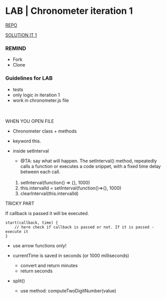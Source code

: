 # LAB | Chronometer iteration 1

[REPO](https://github.com/ironhack-labs/lab-javascript-chronometer)

[SOLUTION IT 1](https://gist.github.com/TA-Remote/8b37a470f179c7e94e6327acacabcf04) 

### REMIND

- Fork
- Clone

### Guidelines for LAB

- tests 
- only logic in iteration 1
- work in chronometer.js file 
<br>

<br>  
WHEN YOU OPEN FILE  

- Chronometer class + methods
- keyword this.

- inside setInterval 
    - @TA: say what will happen. The setInterval() method, repeatedly calls a function or executes a code snippet, with a fixed time delay between each call.  
      <br>  
	 1. setInterval(function() => {}, 1000)
	 2. this.intervalId = setInterval(function()=>{}, 1000)
	 3. clearInterval(this.intervalId)

TRICKY PART  

If callback is passed it will be executed.

```
start(callback, time) {
    // here check if callback is passed or not. If it is passed - execute it
}
```	

- use arrow functions only!

    
- currentTime is saved in seconds (or 1000 milliseconds)
    - convert and return minutes
    - return seconds

- split()
    - use method: computeTwoDigitNumber(value)

